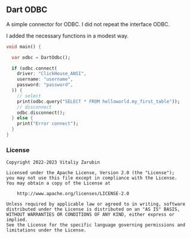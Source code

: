 Dart ODBC
---

A simple connector for ODBC.
I did not repeat the interface ODBC.

I added the necessary functions in a modest way.

```dart
void main() {

  var odbc = DartOdbc();

  if (odbc.connect(
    driver: "ClickHouse_ANSI",
    username: "username",
    password: "password",
  )) {
    // select
    print(odbc.query("SELECT * FROM helloworld.my_first_table"));
    // disconnect
    odbc.disconnect();
  } else {
    print("Error connect");
  }
}
```

### License

```
Copyright 2022-2023 Vitaliy Zarubin

Licensed under the Apache License, Version 2.0 (the "License");
you may not use this file except in compliance with the License.
You may obtain a copy of the License at

    http://www.apache.org/licenses/LICENSE-2.0

Unless required by applicable law or agreed to in writing, software
distributed under the License is distributed on an "AS IS" BASIS,
WITHOUT WARRANTIES OR CONDITIONS OF ANY KIND, either express or implied.
See the License for the specific language governing permissions and
limitations under the License.
```